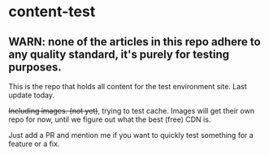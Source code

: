 # content-test 

## WARN: none of the articles in this repo adhere to any quality standard, it's purely for testing purposes.
This is the repo that holds all content for the test environment site. Last update today. 

~~Including images. (not yet)~~, trying to test cache. Images will get their own repo for now, until we figure out what the best (free) CDN is. 

Just add a PR and mention me if you want to quickly test something for a feature or a fix. 
